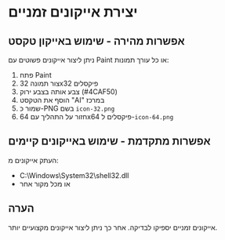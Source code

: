# יצירת אייקונים זמניים

## אפשרות מהירה - שימוש באייקון טקסט
ניתן ליצור אייקונים פשוטים עם Paint או כל עורך תמונות:

1. פתח Paint
2. צור תמונה 32x32 פיקסלים
3. צבע אותה בצבע ירוק (#4CAF50)
4. הוסף את הטקסט "AI" במרכז
5. שמור כ-PNG בשם `icon-32.png`
6. חזור על התהליך עם 64x64 פיקסלים ל-`icon-64.png`

## אפשרות מתקדמת - שימוש באייקונים קיימים
העתק אייקונים מ:
- C:\Windows\System32\shell32.dll
- או מכל מקור אחר

## הערה
אייקונים זמניים יספיקו לבדיקה. אחר כך ניתן ליצור אייקונים מקצועיים יותר.














